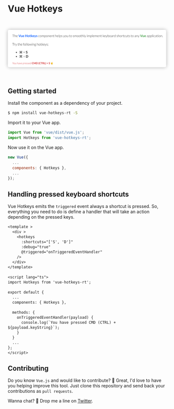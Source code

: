 # Vue Hotkeys

<style>
img {
  box-shadow: 0 0 12px rgba(0,0,0,0.3);
  border-radius: 5px;
}
</style>

<br >

![Screenshot](./screenshot.png "Screenshot")

<br >

## Getting started

Install the component as a dependency of your project.

```sh
$ npm install vue-hotkeys-rt -S
```

Import it to your Vue app.

```js
import Vue from 'vue/dist/vue.js';
import Hotkeys from 'vue-hotkeys-rt';
```

Now use it on the Vue app.

```js
new Vue({
  ...
  components: { Hotkeys },
  ...
});

```

## Handling pressed keyboard shortcuts

Vue Hotkeys emits the `triggered` event always a shortcut is pressed. So, everything you need to do is define a handler that will take an action depending on the pressed keys.

```vue
<template >
  <div >
    <hotkeys
      :shortcuts="['S', 'D']"
      :debug="true"
      @triggered="onTriggeredEventHandler"
    />
  </div>
</template>

<script lang="ts">
import Hotkeys from 'vue-hotkeys-rt';

export default {
  ...
  components: { Hotkeys },

  methods: {
    onTriggeredEventHandler(payload) {
      console.log(`You have pressed CMD (CTRL) + ${payload.keyString}`);
    }
  }
  ...
};
</script>

```

## Contributing

Do you know `Vue.js` and would like to contribute? 🙌 Great, I'd love to have you helping improve this tool. Just clone this repository and send back your contributions as `pull requests`.

Wanna chat? 🙂 Drop me a line on [Twitter](https://twitter.com/rogeriotaques).
